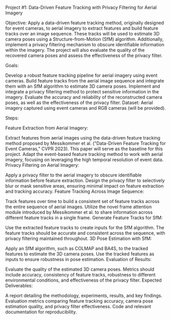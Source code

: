 Project #1: Data-Driven Feature Tracking with Privacy Filtering for Aerial Imagery

Objective:
Apply a data-driven feature tracking method, originally designed for event cameras, to aerial imagery to extract features and build feature tracks over an image sequence. These tracks will be used to estimate 3D camera poses using a Structure-from-Motion (SfM) algorithm. Additionally, implement a privacy filtering mechanism to obscure identifiable information within the imagery. The project will also evaluate the quality of the recovered camera poses and assess the effectiveness of the privacy filter.

Goals:

Develop a robust feature tracking pipeline for aerial imagery using event cameras.
Build feature tracks from the aerial image sequence and integrate them with an SfM algorithm to estimate 3D camera poses.
Implement and integrate a privacy filtering method to protect sensitive information in the imagery.
Evaluate the accuracy and reliability of the reconstructed camera poses, as well as the effectiveness of the privacy filter.
Dataset:
Aerial imagery captured using event cameras and RGB cameras (will be provided).

Steps:

Feature Extraction from Aerial Imagery:

Extract features from aerial images using the data-driven feature tracking method proposed by Messikommer et al. ("Data-Driven Feature Tracking for Event Cameras," CVPR 2023). This paper will serve as the baseline for this project.
Adapt the event-based feature tracking method to work with aerial imagery, focusing on leveraging the high temporal resolution of event data.
Privacy Filtering on Aerial Imagery:

Apply a privacy filter to the aerial imagery to obscure identifiable information before feature extraction.
Design the privacy filter to selectively blur or mask sensitive areas, ensuring minimal impact on feature extraction and tracking accuracy.
Feature Tracking Across Image Sequence:

Track features over time to build a consistent set of feature tracks across the entire sequence of aerial images. Utilize the novel frame attention module introduced by Messikommer et al. to share information across different feature tracks in a single frame.
Generate Feature Tracks for SfM:

Use the extracted feature tracks to create inputs for the SfM algorithm. The feature tracks should be accurate and consistent across the sequence, with privacy filtering maintained throughout.
3D Pose Estimation with SfM:

Apply an SfM algorithm, such as COLMAP and BA4S, to the tracked features to estimate the 3D camera poses. Use the tracked features as inputs to ensure robustness in pose estimation.
Evaluation of Results:

Evaluate the quality of the estimated 3D camera poses. Metrics should include accuracy, consistency of feature tracks, robustness to different environmental conditions, and effectiveness of the privacy filter.
Expected Deliverables:

A report detailing the methodology, experiments, results, and key findings.
Evaluation metrics comparing feature tracking accuracy, camera pose estimation quality, and privacy filter effectiveness.
Code and relevant documentation for reproducibility.
